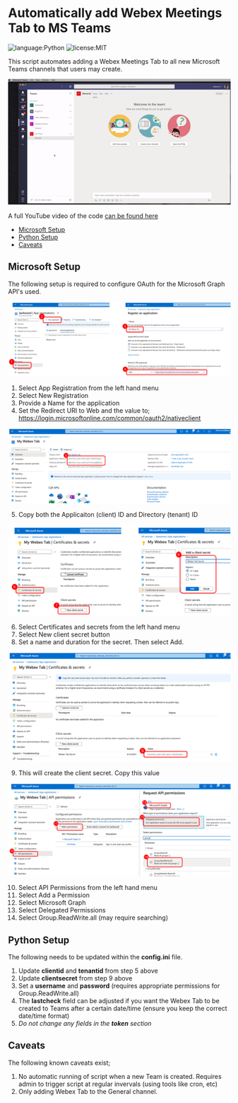 # Automatically add Webex Meetings Tab to MS Teams
![language:Python](https://img.shields.io/badge/Language-Python-blue.svg?style=flat-square)
![license:MIT](https://img.shields.io/badge/License-MIT-green.svg?style=flat-square)

This script automates adding a Webex Meetings Tab to all new Microsoft Teams channels that users may create.

![sample](./static/images/addWebexTab.gif)

A full YouTube video of the code [can be found here](https://www.youtube.com/watch?v=Waone1IG_ag)

* [Microsoft Setup](#microsoft-setup)
* [Python Setup](#python-setup)
* [Caveats](#caveats)

## Microsoft Setup

The following setup is required to configure OAuth for the Microsoft Graph API's used.

![step1](./static/images/azure1.png)

1. Select App Registration from the left hand menu
2. Select New Registration
3. Provide a Name for the application
4. Set the Redirect URI to Web and the value to; https://login.microsoftonline.com/common/oauth2/nativeclient

![step2](./static/images/azure2.png)

5. Copy both the Applicaiton (client) ID and Directory (tenant) ID

![step3](./static/images/azure3.png)

6. Select Certificates and secrets from the left hand menu
7. Select New client secret button
8. Set a name and duration for the secret. Then select Add.

![step4](./static/images/azure4.png)

9. This will create the client secret. Copy this value

![step5](./static/images/azure5.png)

10. Select API Permissions from the left hand menu
11. Select Add a Permission
12. Select Microsoft Graph
13. Select Delegated Permissions
14. Select Group.ReadWrite.all (may require searching)

## Python Setup

The following needs to be updated within the **config.ini** file.

1. Update **clientid** and **tenantid** from step 5 above
2. Update **clientsecret** from step 9 above
3. Set a **username** and **password** (requires appropriate permissions for Group.ReadWrite.all)
4. The **lastcheck** field can be adjusted if you want the Webex Tab to be created to Teams after a certain date/time (ensure you keep the correct date/time format)
5. _Do not change any fields in the **token** section_

## Caveats

The following known caveats exist;

1. No automatic running of script when a new Team is created. Requires admin to trigger script at regular invervals (using tools like cron, etc) 
2. Only adding Webex Tab to the General channel.
